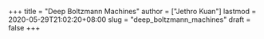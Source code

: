 +++
title = "Deep Boltzmann Machines"
author = ["Jethro Kuan"]
lastmod = 2020-05-29T21:02:20+08:00
slug = "deep_boltzmann_machines"
draft = false
+++
